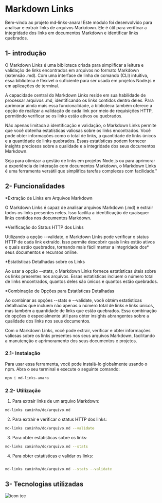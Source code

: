 # Markdown Links
Bem-vindo ao projeto md-links-anara! Este módulo foi  desenvolvido para analisar e extrair links de arquivos Markdown. Ele é útil para verificar a integridade dos links em documentos Markdown e identificar links quebrados.


## 1- introdução

O Markdown Links é uma  biblioteca criada para simplificar a leitura e validação de links encontrados em arquivos no formato Markdown (extensão .md). Com uma interface de linha de comando (CLI) intuitiva, essa biblioteca é flexível o suficiente para ser usada em projetos Node.js e em aplicações de terminal.

A capacidade central do Markdown Links reside em sua habilidade de processar arquivos .md, identificando os links contidos dentro deles. Para aprimorar ainda mais essa funcionalidade, a biblioteca também oferece a opção de realizar a validação de cada link por meio de requisições HTTP, permitindo verificar se os links estão ativos ou quebrados.

Não apenas limitada à identificação e validação, o Markdown Links permite que você obtenha estatísticas valiosas sobre os links encontrados. Você pode obter informações como o total de links, a quantidade de links únicos e a quantidade de links quebrados. Essas estatísticas podem fornecer insights preciosos sobre a qualidade e a integridade dos seus documentos Markdown.

Seja para otimizar a gestão de links em projetos Node.js ou para aprimorar a experiência de interação com documentos Markdown, o Markdown Links é uma ferramenta versátil que simplifica tarefas complexas com facilidade."

## 2- Funcionalidades 
*Extração de Links em Arquivos Markdown

O Markdown Links é capaz de analisar arquivos Markdown (.md) e extrair todos os links presentes neles. Isso facilita a identificação de quaisquer links contidos nos documentos Markdown.

*Verificação do Status HTTP dos Links

Utilizando a opção --validate, o Markdown Links pode verificar o status HTTP de cada link extraído. Isso permite descobrir quais links estão ativos e quais estão quebrados, tornando mais fácil manter a integridade dos* seus documentos e recursos online.

*Estatísticas Detalhadas sobre os Links

Ao usar a opção --stats, o Markdown Links fornece estatísticas úteis sobre os links presentes nos arquivos. Essas estatísticas incluem o número total de links encontrados, quantos deles são únicos e quantos estão quebrados.

*Combinação de Opções para Estatísticas Detalhadas

Ao combinar as opções --stats e --validate, você obtém estatísticas detalhadas que incluem não apenas o número total de links e links únicos, mas também a quantidade de links que estão quebrados. Essa combinação de opções é especialmente útil para obter insights abrangentes sobre a qualidade dos links nos seus documentos.

Com o Markdown Links, você pode extrair, verificar e obter informações valiosas sobre os links presentes nos seus arquivos Markdown, facilitando a manutenção e aprimoramento dos seus documentos e projetos.

### 2.1- Instalação

Para usar essa ferramenta, você pode instalá-lo globalmente usando o npm. Abra o seu terminal e execute o seguinte comando:

```sh
npm i md-links-anara
```

### 2.2- Utilização

1. Para extrair links de um arquivo Markdown:
```sh
md-links caminho/do/arquivo.md
```
2. Para extrair e verificar o status HTTP dos links:
```sh
md-links caminho/do/arquivo.md --validate

```
3. Para obter estatísticas sobre os links:
```sh
md-links caminho/do/arquivo.md --stats

```
4. Para obter estatísticas e validar os links:
```sh

md-links caminho/do/arquivo.md --stats --validate
```

## 3- Tecnologias utilizadas
<img title="tecnologias" alt="icon tec" src=https://camo.githubusercontent.com/ca63e7841c97a80231ae76c283ff37bc97d6423f7e5572260ce9720644276cf5/68747470733a2f2f736b696c6c69636f6e732e6465762f69636f6e733f693d6a732c6e6f64656a732c6a6573742c6769742c7673636f6465>  





